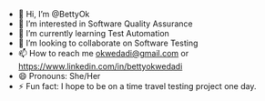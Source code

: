 - 👋 Hi, I’m @BettyOk
- 👀 I’m interested in Software Quality Assurance
- 🌱 I’m currently learning Test Automation
- 💞️ I’m looking to collaborate on Software Testing
- 📫 How to reach me okwedadi@gmail.com or https://www.linkedin.com/in/bettyokwedadi
- 😄 Pronouns: She/Her
- ⚡ Fun fact: I hope to be on a time travel testing project one day.

<!---
BettyOk/BettyOk is a ✨ special ✨ repository because its `README.md` (this file) appears on your GitHub profile.
You can click the Preview link to take a look at your changes.
--->
